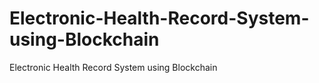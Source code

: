 # Electronic-Health-Record-System-using-Blockchain
Electronic Health Record  System using Blockchain

